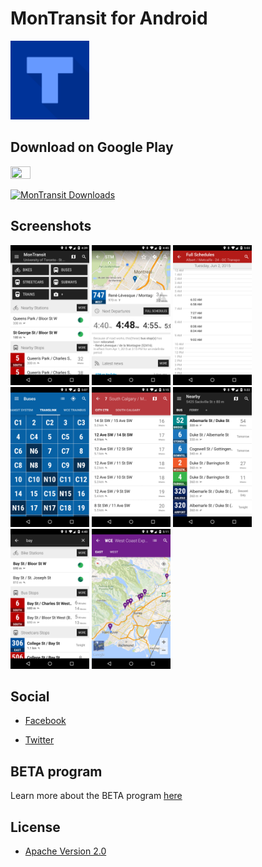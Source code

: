 # MonTransit for Android

<img width="25%" height="25%" src="https://raw.githubusercontent.com/mtransitapps/mtransit-for-android/master/src/main/play/listings/en-US/graphics/icon/1.png"/>

## Download on Google Play

<a href="https://play.google.com/store/apps/details?id=org.mtransit.android"><img width="25%" height="25%" src="https://play.google.com/intl/en_us/badges/images/apps/en-play-badge.png"/></a>

[![MonTransit Downloads](https://www.appbrain.com/shield/org.mtransit.android.svg)](https://play.google.com/store/apps/details?id=org.mtransit.android)

## Screenshots

<p float="left">
<img width="25%" height="25%" src="https://raw.githubusercontent.com/mtransitapps/mtransit-for-android/master/src/main/play/listings/en-US/graphics/phone-screenshots/1.png"/>
<img width="25%" height="25%" src="https://raw.githubusercontent.com/mtransitapps/mtransit-for-android/master/src/main/play/listings/en-US/graphics/phone-screenshots/2.png"/>
<img width="25%" height="25%" src="https://raw.githubusercontent.com/mtransitapps/mtransit-for-android/master/src/main/play/listings/en-US/graphics/phone-screenshots/3.png"/>
<img width="25%" height="25%" src="https://raw.githubusercontent.com/mtransitapps/mtransit-for-android/master/src/main/play/listings/en-US/graphics/phone-screenshots/4.png"/>
<img width="25%" height="25%" src="https://raw.githubusercontent.com/mtransitapps/mtransit-for-android/master/src/main/play/listings/en-US/graphics/phone-screenshots/5.png"/>
<img width="25%" height="25%" src="https://raw.githubusercontent.com/mtransitapps/mtransit-for-android/master/src/main/play/listings/en-US/graphics/phone-screenshots/6.png"/>
<img width="25%" height="25%" src="https://raw.githubusercontent.com/mtransitapps/mtransit-for-android/master/src/main/play/listings/en-US/graphics/phone-screenshots/7.png"/>
<img width="25%" height="25%" src="https://raw.githubusercontent.com/mtransitapps/mtransit-for-android/master/src/main/play/listings/en-US/graphics/phone-screenshots/8.png"/>
</p>

## Social

* [Facebook](https://www.facebook.com/MonTransit)

* [Twitter](https://twitter.com/montransit)

## BETA program

Learn more about the BETA program [here](https://github.com/mtransitapps/mtransit-for-android/wiki/BETA)

## License

* [Apache Version 2.0](http://www.apache.org/licenses/LICENSE-2.0.html)

<!--
## Other

[![Build Status](https://travis-ci.org/mtransitapps/gradle-project.svg)](https://travis-ci.org/mtransitapps/gradle-project)
[![Coverity Scan Build Status](https://scan.coverity.com/projects/3792/badge.svg)](https://scan.coverity.com/projects/3792)
[![Bitdeli Badge](https://d2weczhvl823v0.cloudfront.net/mtransitapps/mtransit-for-android/trend.png)](https://bitdeli.com/free)

-->